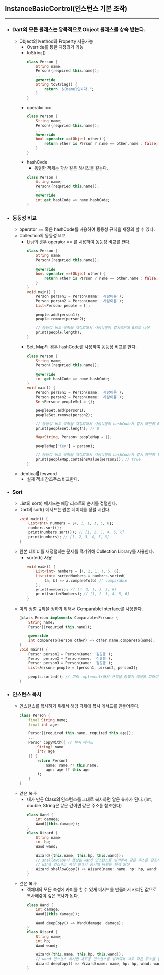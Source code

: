 ## InstanceBasicControl(인스턴스 기본 조작)
---
- ### Dart의 모든 클래스는 암묵적으로 Object 클래스를 상속 받는다.
	- Object의 Method와 Property 사용가능
		- Override를 통한 재정의가 가능
		- toString()
			```dart
			class Person {
				String name;
				Person({required this.name});
				...
				@override
				String toString() {
					return '${name}입니다.';
				}
			}
			```
		- operator ==
			```dart
			class Person {
				String name;
				Person({requried this.name});
				...
				@override
				bool operator ==(Object other) {
					return other is Person ? name == other.name : false;
				}
			}
			```
		- hashCode
			- 동일한 객체는 항상 같은 해시값을 같는다.
			```dart
			class Person {
				String name;
				Person({requried this.name});
				...
				@override
				int get hashCode => name.hashCode;
			}
			```

- ### 동등성 비교
	- operator == 혹은 hashCode를 사용하여 동등성 규칙을 재정의 할 수 있다.
	- Collection의 동등성 비교
		- List의 경우 operator == 를 사용하여 동등성 비교를 한다.
			```dart
			class Person {
				String name;
				Person({requried this.name});
				...
				@override
				bool operator ==(Object other) {
					return other is Person ? name == other.name : false;
				}
			}
			void main() {
				Person person1 = Person(name: '사람이름');
				Person person2 = Person(name: '사람이름');
				List<Person> people = [];

				people.add(person1);
				people.remove(person2);

				// 동등성 비교 규칙을 재정의해서 사람이름이 같기때문에 0으로 나옴
				print(people.length); 
			}
			```
		- Set, Map의 경우 hashCode를 사용하여 동등성 비교를 한다.
			```dart
			class Person {
				String name;
				Person({requried this.name});
				...
				@override
				int get hashCode => name.hashCode;
			}
			void main() {
				Person person1 = Person(name: '사람이름');
				Person person2 = Person(name: '사람이름');
				Set<Person> peopleSet = {};

				peopleSet.add(person1);
				peopleSet.remove(person2);

				// 동등성 비교 규칙을 재정의해서 사람이름의 hashCode가 같기 때문에 0
				print(peopleSet.length); // 0

				Map<String, Person> peopleMap = {};

				peopleMap['Key'] = person1;

				// 동등성 비교 규칙을 재정의해서 사람이름의 hashCode가 같기 때문에 true
				print(peopleMap.containsValue(person2)); // true
			}
			```
	- identicalkeyword
		- 실제 객체 참조주소 비교한다.

- ### Sort
	- List의 sort() 메서드는 해당 리스트의 순서를 정렬한다.
	- Dart의 sort() 메서드는 원본 데이터를 정렬 시킨다.
		```dart
		void main() {
			List<int> numbers = [4, 2, 1, 3, 5, 6];
			numbers.sort();
			print(numbers.sort()); // [1, 2, 3, 4, 5, 6]
			print(numbers); // [1, 2, 3, 4, 5, 6]
		}
		```
	- 원본 데이터를 재정렬하는 문제를 막기위해 Collection Library를 사용한다.
		- sorted() 사용
			```dart
			void main() {
				List<int> numbers = [4, 2, 1, 3, 5, 6];
				List<int> sortedNumbers = numbers.sorted(
					(a, b) => a.compareTo(b) // comparable
				);
				print(numbers); // [4, 2, 1, 3, 5, 6]
				print(sortedNumbers); // [1, 2, 3, 4, 5, 6]
			}
			```
	- 미리 정렬 규칙을 정하기 위해서 Comparable Interface를 사용한다.
		```dart
		class Person implements Comparable<Person> {
			String name;
			Person({requried this.name});

			@override  
			int compareTo(Person other) => other.name.compareTo(name);
		}
		void main() {
			Person person1 = Person(name: '김길동');
			Person person2 = Person(name: '이길동');
			Person person3 = Person(name: '정길동');
			List<Person> people = [person1, person2, person3];

			people.sorted(); // 미리 implements해서 규칙을 정했기 때문에 파라미터 생략가능
		}
		```

- ### 인스턴스 복사
	- 인스턴스를 복사하기 위해서 해당 객체에 복사 메서드를 만들어준다. 
		```dart
		class Person {
			final String name;
			final int age;

			Person({required this.name, required this.age});
			...
			Person copyWith({ // 복사 메서드
				String? name,
				int? age	
			}) {
				return Person(
					name: name ?? this.name,
					age: age ?? this.age
				);
			}
		}
		```
	- 얕은 복사
		- 내가 만든 Class의 인스턴스를 그대로 복사하면 얕은 복사가 된다. (int, double, String은 같은 값이면 같은 주소를 참조한다)
			```dart
			class Wand {
				int damage;
				Wand({this.damage});
			}
			class Wizard {
				String name;
				int hp;
				Wand wand;

				Wizard({this.name, this.hp, this.wand});							
				// shallowCopy시 생성된 wand 인스턴스를 넣어줘서 같은 주소를 참조하는 문제 발생
				// wand 인스턴스 속성 변경시 동시에 바뀌는 문제 발생
				Wizard shallowCopy() => Wizard(name: name, hp: hp, wand: wand);
			}
			```
	- 깊은 복사
		- 객체내의 모든 속성에 카피를 할 수 있게 메서드를 만들어서 카피된 값으로 복사해줘야 깊은 복사가 된다.
			```dart
			class Wand {
				int damage;
				Wand({this.damage});

				Wand deepCopy() => Wand(damage: damage);
			}
			class Wizard {
				String name;
				int hp;
				Wand wand;

				Wizard({this.name, this.hp, this.wand});							
				// wand 인스턴스 복사한 새로운 인스턴스를 넣어줘서 서로 다른 주소를 참조한다.
				Wizard deepCopy() => Wizard(name: name, hp: hp, wand: wand.deepCopy());
			}
			```